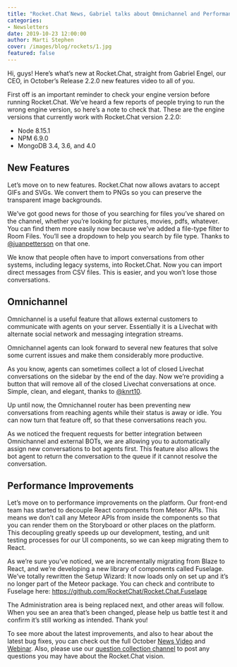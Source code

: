 ```yaml
---
title: "Rocket.Chat News, Gabriel talks about Omnichannel and Performance Improvements, plus New Features in our new 2.2.0 release"
categories:
- Newsletters
date: 2019-10-23 12:00:00
author: Marti Stephen
cover: /images/blog/rockets/1.jpg
featured: false
---
```


Hi, guys! Here’s what’s new at Rocket.Chat, straight from Gabriel Engel, our CEO, in October’s Release 2.2.0 new features video to all of you.

First off is an important reminder to check your engine version before running Rocket.Chat. We’ve heard a few reports of people trying to run the wrong engine version, so here’s a note to check that. These are the engine versions that currently work with Rocket.Chat version 2.2.0:

- Node 8.15.1
- NPM 6.9.0
- MongoDB 3.4, 3.6, and 4.0

## New Features

Let’s move on to new features. Rocket.Chat now allows avatars to accept GIFs and SVGs. We convert them to PNGs so you can preserve the transparent image backgrounds.

We’ve got good news for those of you searching for files you’ve shared on the channel, whether you’re looking for pictures, movies, pdfs, whatever. You can find them more easily now because we’ve  added a file-type filter to Room Files. You’ll see a dropdown to help you search by file type. Thanks to [@juanpetterson](https://github.com/juanpetterson) on that one.

We know that people often have to import conversations from other systems, including legacy systems, into Rocket.Chat. Now you can import direct messages from CSV files. This is easier, and you won’t lose those conversations.

## Omnichannel

Omnichannel is a useful feature that allows external customers to communicate with agents on your server. Essentially it is a Livechat with alternate social network and messaging integration streams.

Omnichannel agents can look forward to several new features that solve some current issues and make them considerably more productive.
 
As you know, agents can sometimes collect a lot of closed Livechat conversations on the sidebar by the end of the day. Now we’re providing a button that will remove all of the closed Livechat conversations at once. Simple, clean, and elegant, thanks to [@knrt10](https://github.com/knrt10).

Up until now, the Omnichannel router has been preventing new conversations from reaching agents while their status is away or idle. You can now turn that feature off, so that these conversations reach you. 

As we noticed the frequent requests for better integration between Omnichannel and external BOTs, we are allowing you to automatically assign new conversations to bot agents first. This feature also allows the bot agent to return the conversation to the queue if it cannot resolve the conversation. 

## Performance Improvements

Let’s move on to performance improvements on the platform. Our front-end team has started to decouple React components from Meteor APIs. This means we don’t call any Meteor APIs from inside the components so that you can render them on the Storyboard or other places on the platform. This decoupling greatly speeds up our development, testing, and unit testing processes for our UI components, so we can keep migrating them to React.

As we’re sure you’ve noticed, we are incrementally migrating from Blaze to React, and we’re developing a new library of components called Fuselage. We’ve totally rewritten the Setup Wizard: It now loads only on set up and it’s no longer part of the Meteor package. You can check and contribute to Fuselage here: <https://github.com/RocketChat/Rocket.Chat.Fuselage>

The Administration area is being replaced next, and other areas will follow. When you see an area that’s been changed, please help us battle test it and confirm it’s still working as intended. Thank you!

To see more about the latest improvements, and also to hear about the latest bug fixes, you can check out the full October [News Video](https://youtu.be/zyMzjVcomtE) and [Webinar](https://youtu.be/Akf0COYymns). Also, please use our [question collection channel](https://open.rocket.chat/channel/ask-gabriel-anything) to post any questions you may have about the Rocket.Chat vision. 
